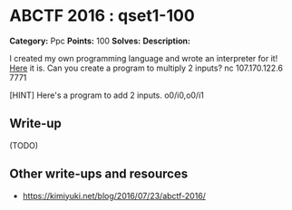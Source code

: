 # ABCTF 2016 : qset1-100

**Category:** Ppc
**Points:** 100
**Solves:** 
**Description:**

I created my own programming language and wrote an interpreter for it! [Here](https://gist.github.com/bobacadodl/ba0ae21af8204d9fa8bab566f4186565) it is. Can you create a program to multiply 2 inputs? nc 107.170.122.6 7771


[HINT] Here's a program to add 2 inputs.
o0/i0,o0/i1

## Write-up

(TODO)

## Other write-ups and resources

* https://kimiyuki.net/blog/2016/07/23/abctf-2016/
